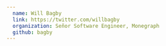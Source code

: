 ```yaml
---
  name: Will Bagby
  link: https://twitter.com/willbagby
  organization: Señor Software Engineer, Monegraph
  github: bagby
---
```

